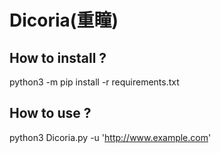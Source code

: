 # Dicoria(重瞳)
## How to install ?
python3 -m pip install -r requirements.txt
## How to use ?  
python3 Dicoria.py -u 'http://www.example.com' 
